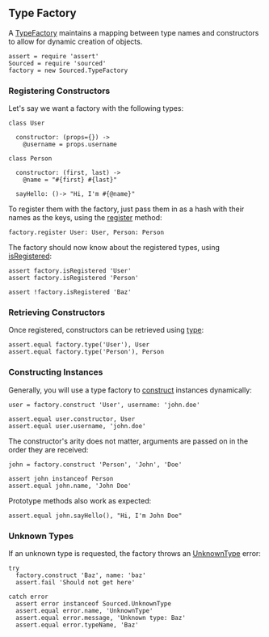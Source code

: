 ## Type Factory

A [TypeFactory] maintains a mapping between type names and constructors to allow for dynamic creation of objects.

    assert = require 'assert'
    Sourced = require 'sourced'
    factory = new Sourced.TypeFactory

### Registering Constructors
Let's say we want a factory with the following types:

    class User

      constructor: (props={}) ->
        @username = props.username

    class Person

      constructor: (first, last) ->
        @name = "#{first} #{last}"

      sayHello: ()-> "Hi, I'm #{@name}"


To register them with the factory, just pass them in as a hash with their names as the keys, using the [register] method:

    factory.register User: User, Person: Person

The factory should now know about the registered types, using [isRegistered]:

    assert factory.isRegistered 'User'
    assert factory.isRegistered 'Person'

    assert !factory.isRegistered 'Baz'

### Retrieving Constructors
Once registered, constructors can be retrieved using [type]:

    assert.equal factory.type('User'), User
    assert.equal factory.type('Person'), Person

### Constructing Instances
Generally, you will use a type factory to [construct] instances dynamically:

    user = factory.construct 'User', username: 'john.doe'

    assert.equal user.constructor, User
    assert.equal user.username, 'john.doe'

The constructor's arity does not matter, arguments are passed on in the order they are received:

    john = factory.construct 'Person', 'John', 'Doe'

    assert john instanceof Person
    assert.equal john.name, 'John Doe'

Prototype methods also work as expected:

    assert.equal john.sayHello(), "Hi, I'm John Doe"

### Unknown Types

If an unknown type is requested, the factory throws an [UnknownType] error:

    try
      factory.construct 'Baz', name: 'baz'
      assert.fail 'Should not get here'

    catch error
      assert error instanceof Sourced.UnknownType
      assert.equal error.name, 'UnknownType'
      assert.equal error.message, 'Unknown type: Baz'
      assert.equal error.typeName, 'Baz'

[TypeFactory]: "./api/TypeFactory.html"
[register]: "./api/TypeFactory.html#register"
[isRegistered]: "./api/TypeFactory.html#isRegistered"
[type]: "./api/TypeFactory.html#type"
[construct]: "./api/TypeFactory.html#construct"
[UnknownType]: "./api/UnknownType.html"
